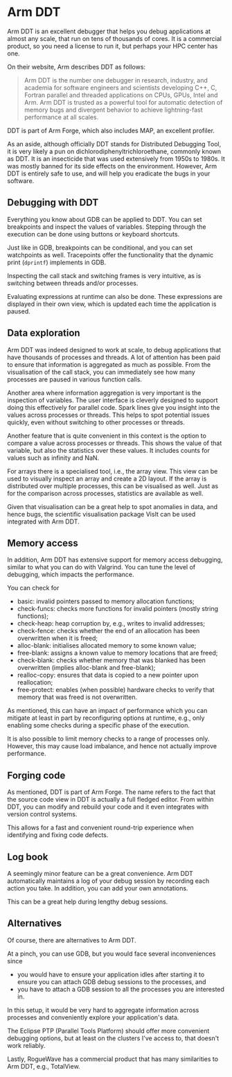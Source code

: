 # Arm DDT

Arm DDT is an excellent debugger that helps you debug applications at almost any scale, that run on tens of thousands of cores.  It is a commercial product, so you need a license to run it, but perhaps your HPC center has one.

On their website, Arm describes DDT as follows:

> Arm DDT is the number one debugger in research, industry, and academia for software engineers and scientists developing C++, C, Fortran parallel and threaded applications on CPUs, GPUs, Intel and Arm. Arm DDT is trusted as a powerful tool for automatic detection of memory bugs and divergent behavior to achieve lightning-fast performance at all scales.

DDT is part of Arm Forge, which also includes MAP, an excellent profiler.

As an aside, although officially DDT stands for Distributed Debugging Tool, it is very likely a pun on dichlorodiphenyltrichloroethane, commonly known as DDT.  It is an insecticide that was used extensively from 1950s to 1980s.  It was mostly banned for its side effects on the environment.  However, Arm DDT is entirely safe to use, and will help you eradicate the bugs in your software.


## Debugging with DDT

Everything you know about GDB can be applied to DDT.  You can set breakpoints and inspect the values of variables. Stepping through the execution can be done using buttons or keyboard shortcuts.

Just like in GDB, breakpoints can be conditional, and you can set watchpoints as well.  Tracepoints offer the functionality that the dynamic print (`dprintf`) implements in GDB.

Inspecting the call stack and switching frames is very intuitive, as is switching between threads and/or processes.

Evaluating expressions at runtime can also be done.  These expressions are displayed in their own view, which is updated each time the application is paused.


## Data exploration

Arm DDT was indeed designed to work at scale, to debug applications that have thousands of processes and threads.  A lot of attention has been paid to ensure that information is aggregated as much as possible.  From the visualisation of the call stack, you can immediately see how many processes are paused in various function calls.

Another area where information aggregation is very important is the inspection of variables.  The user interface is cleverly designed to support doing this effectively for parallel code.  Spark lines give you insight into the values across processes or threads.  This helps to spot potential issues quickly, even without switching to other processes or threads.

Another feature that is quite convenient in this context is the option to compare a value across processes or threads.  This shows the value of that variable, but also the statistics over these values.  It includes counts for values such as infinity and NaN.

For arrays there is a specialised tool, i.e., the array view. This view can be used to visually inspect an array and create a 2D layout. If the array is distributed over multiple processes, this can be visualised as well.  Just as for the comparison across processes, statistics are available as well.

Given that visualisation can be a great help to spot anomalies in data, and hence bugs, the scientific visualisation package VisIt can be used integrated with Arm DDT.


## Memory access

In addition, Arm DDT has extensive support for memory access debugging, similar to what you can do with Valgrind.  You can tune the level of debugging, which impacts the performance.

You can check for

  * basic: invalid pointers passed to memory allocation functions;
  * check-funcs: checks more functions for invalid pointers (mostly string functions);
  * check-heap: heap corruption by, e.g., writes to invalid addresses;
  * check-fence: checks whether the end of an allocation has been overwritten when it is freed;
  * alloc-blank: initialises allocated memory to some known value;
  * free-blank: assigns a known value to memory locations that are freed;
  * check-blank: checks whether memory that was blanked has been overwritten (implies alloc-blank and free-blank);
  * realloc-copy: ensures that data is copied to a new pointer upon reallocation;
  * free-protect: enables (when possible) hardware checks to verify that memory that was freed is not overwritten.

As mentioned, this can have an impact of performance which you can mitigate at least in part by reconfiguring options at runtime, e.g., only enabling some checks during a specific phase of the execution.

It is also possible to limit memory checks to a range of processes only.  However, this may cause load imbalance, and hence not actually improve performance.


## Forging code

As mentioned, DDT is part of Arm Forge.  The name refers to the fact that the source code view in DDT is actually a full fledged editor.  From within DDT, you can modify and rebuild your code and it even integrates with version control systems.

This allows for a fast and convenient round-trip experience when identifying and fixing code defects.


## Log book

A seemingly minor feature can be a great convenience.  Arm DDT automatically maintains a log of your debug session by recording each action you take.  In addition, you can add your own annotations.

This can be a great help during lengthy debug sessions.


## Alternatives

Of course, there are alternatives to Arm DDT.

At a pinch, you can use GDB, but you would face several inconveniences since

  * you would have to ensure your application idles after starting it to ensure you can attach GDB debug sessions to the processes, and
  * you have to attach a GDB session to all the processes you are interested in.

In this setup, it would be very hard to aggregate information across processes and conveniently explore your application's data.

The Eclipse PTP (Parallel Tools Platform) should offer more convenient debugging options, but at least on the clusters I've access to, that doesn't work reliably.

Lastly, RogueWave has a commercial product that has many similarities to Arm DDT, e.g., TotalView.
